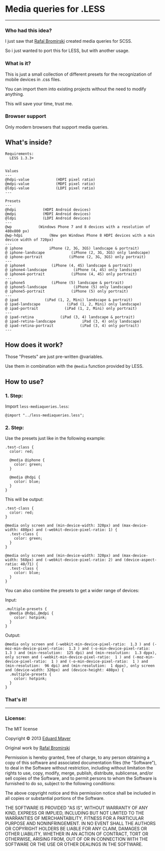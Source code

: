# Media queries for .LESS

---

### Who had this idea?

I just saw that [Rafal Bromirski](http://paranoida.com) created media queries for SCSS.

So i just wanted to port this for LESS, but with another usage.

### What is it?

This is just a small collection of different presets for the recognization of mobile devices in .css files.

You can import them into existing projects without the need to modify anything.

This will save your time, trust me.

### Browser support

Only modern browsers that support media queries.

## What's inside?

```
Requirements:
  LESS 1.3.3+


Values
---
@hdpi-value            (HDPI pixel ratio)
@mdpi-value            (MDPI pixel ratio)
@ldpi-value            (LDPI pixel ratio)
---

Presets
---
@hdpi            (HDPI Android devices)
@mdpi            (MDPI Android devices)
@ldpi            (LDPI Android devices)
---
@wp            (Windows Phone 7 and 8 devices with a resolution of 480x800 px)
@wp-hdpi            (New gen Windows Phone 8 HDPI devices with a min device width of 720px)
---
@ iphone            iPhone (2, 3G, 3GS) landscape & portrait)
@ iphone-landscape            (iPhone (2, 3G, 3GS) only landscape)
@ iphone-portrait            (iPhone (2, 3G, 3GS) only portrait)
---
@ iphone4            (iPhone (4, 4S) landscape & portrait)
@ iphone4-landscape            (iPhone (4, 4S) only landscape)
@ iphone4-portrait            (iPhone (4, 4S) only portrait)
---
@ iphone5            (iPhone (5) landscape & portrait)
@ iphone5-landscape            (iPhone (5) only landscape)
@ iphone5-portrait            (iPhone (5) only portrait)
---
@ ipad            (iPad (1, 2, Mini) landscape & portrait)
@ ipad-landscape            (iPad (1, 2, Mini) only landscape)
@ ipad-portrait            (iPad (1, 2, Mini) only portrait)
---
@ ipad-retina            (iPad (3, 4) landscape & portrait)
@ ipad-retina-landscape            iPad (3, 4) only landscape)
@ ipad-retina-portrait            (iPad (3, 4) only portrait)
---
```
## How does it work?

Those "Presets" are just pre-written @variables.

Use them in combination with the ```@media``` function provided by LESS.

## How to use?

### 1. Step:
Import ```less-mediaqueries.less```:

```
@import "../less-mediaqueries.less";
```

### 2. Step:
Use the presets just like in the following example:

```
.test-class {
  color: red;

  @media @iphone {
    color: green;
  }

  @media @hdpi {
    color: blue;
  }
}
```

This will be output:

```
.test-class {
  color: red;
}

@media only screen and (min-device-width: 320px) and (max-device-width: 480px) and (-webkit-device-pixel-ratio: 1) {
  .test-class {
    color: green;
  }
}

@media only screen and (min-device-width: 320px) and (max-device-width: 568px) and (-webkit-device-pixel-ratio: 2) and (device-aspect-ratio: 40/71) {
  .test-class {
    color: blue;
  }
}
```

You can also combine the presets to get a wider range of devices:

Input:

```
.multiple-presets {
  @media @hdpi,@mdpi {
    color: hotpink;
  }
}
```

Output:

```
@media only screen and (-webkit-min-device-pixel-ratio:  1.3 ) and (-moz-min-device-pixel-ratio:  1.3 ) and (-o-min-device-pixel-ratio:  1.3 ) and (min-resolution:  125 dpi) and (min-resolution:  1.3 dppx), only screen and (-webkit-min-device-pixel-ratio:  1 ) and (-moz-min-device-pixel-ratio:  1 ) and (-o-min-device-pixel-ratio:  1 ) and (min-resolution:  96 dpi) and (min-resolution:  1 dppx), only screen and (device-width: 320px) and (device-height: 480px) {
  .multiple-presets {
    color: hotpink;
  }
}
```

### That's it!

---
### License:

The MIT license

Copyright &copy; 2013 [Eduard Mayer](http://www.twitter.com)

Original work by [Rafal Bromirski](http://paranoida.com)

Permission is hereby granted, free of charge, to any person obtaining a copy of this software and associated documentation files (the "Software"), to deal in the Software without restriction, including without limitation the rights to use, copy, modify, merge, publish, distribute, sublicense, and/or sell copies of the Software, and to permit persons to whom the Software is furnished to do so, subject to the following conditions:

The above copyright notice and this permission notice shall be included in all copies or substantial portions of the Software.

THE SOFTWARE IS PROVIDED "AS IS", WITHOUT WARRANTY OF ANY KIND, EXPRESS OR IMPLIED, INCLUDING BUT NOT LIMITED TO THE WARRANTIES OF MERCHANTABILITY, FITNESS FOR A PARTICULAR PURPOSE AND NONINFRINGEMENT. IN NO EVENT SHALL THE AUTHORS OR COPYRIGHT HOLDERS BE LIABLE FOR ANY CLAIM, DAMAGES OR OTHER LIABILITY, WHETHER IN AN ACTION OF CONTRACT, TORT OR OTHERWISE, ARISING FROM, OUT OF OR IN CONNECTION WITH THE SOFTWARE OR THE USE OR OTHER DEALINGS IN THE SOFTWARE.